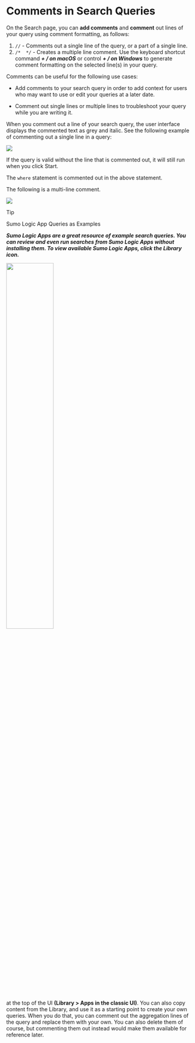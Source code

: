 # Comments in Search Queries
On the Search page, you can **add comments** and **comment** out lines of your query using comment formatting, as follows:

1. `//` - Comments out a single line of the query, or a part of a single line.
 2. `/*  */` - Creates a multiple line comment.
Use the keyboard shortcut command ***+ / on macOS*** or control ***+ / on Windows*** to generate comment formatting on the selected line(s) in your query.

Comments can be useful for the following use cases:

+ Add comments to your search query in order to add context for users who may want to use or edit your queries at a later date.
  
+ Comment out single lines or multiple lines to troubleshoot your query while you are writing it.
  
When you comment out a line of your search query, the user interface displays the commented text as grey and italic. See the following example of commenting out a single line in a query:

![](https://help.sumologic.com/assets/images/one-line-comment-8a3979ba07ac109e7202a72c194ce6c5.png)

If the query is valid without the line that is commented out, it will still run when you click Start.

The `where` statement is commented out in the above statement.

The following is a multi-line comment.

![](https://help.sumologic.com/assets/images/multi-line-comment-45eba43d9ffe4b1329847e88b5123624.png)

> [!Tip]
> Sumo Logic App Queries as Examples
> 
> ***Sumo Logic Apps are a great resource of example search queries. You can review and even run searches from Sumo Logic Apps without installing them. To view available Sumo Logic Apps, click the Library icon.***

<img src = "https://help.sumologic.com/assets/images/library-icon-3547709d393b3067c7b3bed07ad28e91.png" width="50%" height="50%">

at the top of the UI **(Library > Apps in the classic UI)**. You can also copy content from the Library, and use it as a starting point to create your own queries. When you do that, you can comment out the aggregation lines of the query and replace them with your own. You can also delete them of course, but commenting them out instead would make them available for reference later.
